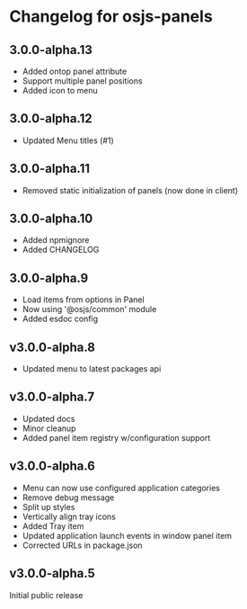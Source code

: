 # Changelog for osjs-panels

## 3.0.0-alpha.13

* Added ontop panel attribute
* Support multiple panel positions
* Added icon to menu

## 3.0.0-alpha.12

* Updated Menu titles (#1)

## 3.0.0-alpha.11

* Removed static initialization of panels (now done in client)

## 3.0.0-alpha.10

* Added npmignore
* Added CHANGELOG

## 3.0.0-alpha.9

* Load items from options in Panel
* Now using '@osjs/common' module
* Added esdoc config

## v3.0.0-alpha.8

* Updated menu to latest packages api

## v3.0.0-alpha.7

* Updated docs
* Minor cleanup
* Added panel item registry w/configuration support

## v3.0.0-alpha.6

* Menu can now use configured application categories
* Remove debug message
* Split up styles
* Vertically align tray icons
* Added Tray item
* Updated application launch events in window panel item
* Corrected URLs in package.json

## v3.0.0-alpha.5

Initial public release
